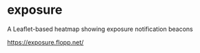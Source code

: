 # exposure
A Leaflet-based heatmap showing exposure notification beacons

https://exposure.flopp.net/
